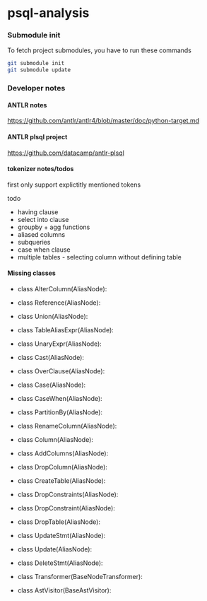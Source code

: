 # psql-analysis

### Submodule init
To fetch project submodules, you have to run these commands
```bash
git submodule init
git submodule update
```

### Developer notes

#### ANTLR notes
https://github.com/antlr/antlr4/blob/master/doc/python-target.md

#### ANTLR plsql project
https://github.com/datacamp/antlr-plsql

#### tokenizer notes/todos
first only support explictitly mentioned tokens


todo
* having clause 
* select into clause
* groupby + agg functions
* aliased columns
* subqueries
* case when clause
* multiple tables - selecting column without defining table

#### Missing classes 
* class AlterColumn(AliasNode):
* class Reference(AliasNode):

* class Union(AliasNode):
* class TableAliasExpr(AliasNode):
* class UnaryExpr(AliasNode):
* class Cast(AliasNode):
* class OverClause(AliasNode):
* class Case(AliasNode):
* class CaseWhen(AliasNode):
* class PartitionBy(AliasNode):
* class RenameColumn(AliasNode):
* class Column(AliasNode):
* class AddColumns(AliasNode):
* class DropColumn(AliasNode):
* class CreateTable(AliasNode):
* class DropConstraints(AliasNode):
* class DropConstraint(AliasNode):
* class DropTable(AliasNode):
* class UpdateStmt(AliasNode):
* class Update(AliasNode):
* class DeleteStmt(AliasNode):
* class Transformer(BaseNodeTransformer):
* class AstVisitor(BaseAstVisitor):
 